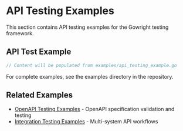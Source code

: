 # API Testing Examples

This section contains API testing examples for the Gowright testing framework.

## API Test Example

```go
// Content will be populated from examples/api_testing_example.go
```

For complete examples, see the examples directory in the repository.

## Related Examples

- [OpenAPI Testing Examples](openapi-testing.md) - OpenAPI specification validation and testing
- [Integration Testing Examples](integration-testing.md) - Multi-system API workflows